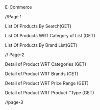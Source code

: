E-Commerce

//Page 1

List Of Products By Search(GET)



List Of Products WRT Category of List (GET)



List Of Products By Brand List(GET)


// Page-2


Detail of Product WRT Categories (GET)


Detail of Product WRT Brands (GET)

Detail of Product WRT Price Range (GET)

Detail of Product WRT Product-"Type (GET)


//page-3



